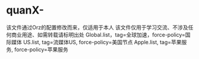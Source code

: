 # quanX-
该文件通过Orz的配置修改而来，仅适用于本人
该文件仅用于学习交流、不涉及任何商业用途、如需转载请标明出处
Global.list，tag=全球加速，force-policy=国际媒体
US.list, tag=流媒体US, force-policy=美国节点
Apple.list, tag=苹果服务, force-policy=苹果服务
